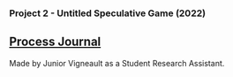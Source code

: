 ### Project 2 - Untitled Speculative Game (2022)
[Process Journal](journal.md)
---
Made by Junior Vigneault as a Student Research Assistant.
